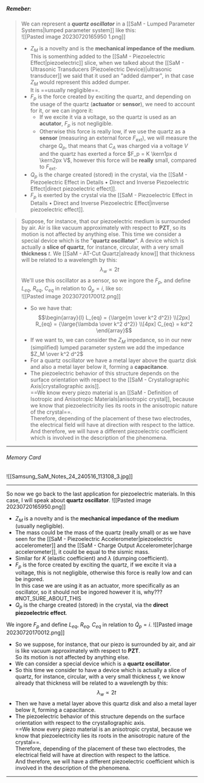##### ***Remeber***:

> We can represent a ***quartz oscillator*** in a [[SaM - Lumped Parameter Systems|lumped parameter system]] like this:<br>![[Pasted image 20230720165950 1.png]]
> - $Z_M$ is a novelty and is the **mechanical impedance of the medium**.<br>This is somenthing added to the [[SaM - Piezoelectric Effect|piezoelectric]] slice, when we talked about the [[SaM - Ultrasonic Transducers (Piezoelectric Device)|ultrasonic transducer]] we said that it used an "added damper", in that case $Z_M$ would represent this added dumper.  <br>It is ==usually negligible==.
> - $F_p$ is the force created by exciting the quartz, and depending on the usage of the quartz (**actuator** or **sensor**), we need to account for it, or we can ingore it:
> 	- If we excite it via a voltage, so the quartz is used as an **acutator**, $F_p$ is not negligible.
> 	- Otherwise this force is really low, if we use the quartz as a **sensor** (measuring an external force $F_{\text{ext}}$), we will measure the charge $Q_p$, that means that $C_A$ was charged via a voltage $V$ and the quartz has exerted a force $F_p = K \kern1px d \kern2px V$, however this force will be **really** small, compared to $F_{\text{ext}}$.
> - $Q_p$ is the charge created (stored) in the crystal, via the [[SaM - Piezoelectric Effect in Details • Direct and Inverse Piezoelectric Effect|direct piezoelectric effect]].
> - $F_p$ is exerted by the crystal via the [[SaM - Piezoelectric Effect in Details • Direct and Inverse Piezoelectric Effect|inverse piezoelectric effect]].

> Suppose, for instance, that our piezoelectric medium is surrounded by air.
> Air is like vacuum approximately with respect to **PZT**, so its motion is not affected by anything else. 
> This time we consider a special device which is the "**quartz oscillator**".
> A device which is actually a **slice of quartz**, for instance, circular, with a very small **thickness** $t$.
> We [[SaM - AT-Cut Quartz|already know]] that thickness will be related to a wavelength by this:$$\lambda_w \varpropto 2t$$We'll use this oscillator as a sensor, so we ingore the $F_p$, and define $L_{eq}$, $R_{eq}$, $C_{eq}$ in relation to $\dot Q_p = i$, like so:<br>![[Pasted image 20230720170012.png]]
> - So we have that:$$\begin{array}{l}   L_{eq} = {\large{m \over k^2 d^2}}  \\[2px]  R_{eq} = {\large{\lambda \over k^2 d^2}}  \\[4px]  C_{eq} = kd^2 \end{array}$$
> - If we want to, we can consider the $Z_M$ impedance, so in our new (simplified) lumped parameter system we add the impedance $Z_M \over k^2 d^2$
> - For a quartz oscillator we have a metal layer above the quartz disk and also a metal layer below it, forming a **capacitance**.
> - The piezoelectric behavior of this structure depends on the surface orientation with respect to the [[SaM - Crystallographic Axis|crystallographic axis]].<br>==We know every piezo material is an [[SaM - Definition of Isotropic and Anisotropic Materials|anisotropic crystal]], because we know that piezoelectricity lies its roots in the anisotropic nature of the crystal==.<br>Therefore, depending of the placement of these two electrodes, the electrical field will have at direction with respect to the lattice.<br>And therefore, we will have a different piezoelectric coefficient which is involved in the description of the phenomena.

---
###### Memory Card
![[Samsung_SaM_Notes_24_240516_113108_3.jpg]]

---
So now we go back to the last application for piezoelectric materials.
In this case, I will speak about **quartz oscillator**.
![[Pasted image 20230720165950.png]]
- $Z_M$ is a novelty and is the **mechanical impedance of the medium** (usually negligible).
- The mass could be the mass of the quartz (really small) or as we have seen for the [[SaM - Piezoelectric Accelerometer|piezoelectric accelerometer]] and the [[SaM - Charge Output Accelerometer|charge accelerometer]], it could be equal to the sismic mass.
- Similar for $K$ (elastic coefficient) and $\lambda$ (dumping coefficient).
- $F_p$ is the force created by exciting the quartz, if we excite it via a voltage, this is not negligible, otherwise this force is really low and can be ingored.<br>In this case we are using it as an actuator, more specifically as an oscillator, so it should not be ingored however it is, why??? #NOT_SURE_ABOUT_THIS 
- $Q_p$ is the charge created (stored) in the crystal, via the **direct piezoelectric effect**.

We ingore $F_p$ and define $L_{eq}$, $R_{eq}$, $C_{eq}$ in relation to $\dot Q_p = i$.
![[Pasted image 20230720170012.png]]
- So we suppose, for instance, that our piezo is surrounded by air, and air is like vacuum approximately with respect to **PZT**.<br>So its motion is not affected by anything else. 
- We can consider a special device which is a **quartz oscillator**. 
- So this time we consider to have a device which is actually a slice of quartz, for instance, circular, with a very small thickness $t$, we know already that thickness will be related to a wavelength by this:$$\lambda_w \varpropto 2t$$
- Then we have a metal layer above this quartz disk and also a metal layer below it, forming a capacitance.
- The piezoelectric behavior of this structure depends on the surface orientation with respect to the crystallographic axis.<br>==We know every piezo material is an anisotropic crystal, because we know that piezoelectricity lies its roots in the anisotropic nature of the crystal==.<br>Therefore, depending of the placement of these two electrodes, the electrical field will have at direction with respect to the lattice.<br>And therefore, we will have a different piezoelectric coefficient which is involved in the description of the phenomena.

---